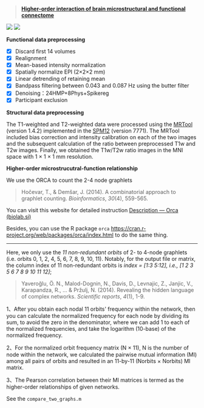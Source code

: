 > **[Higher-order interaction of brain microstructural and functional connectome]()**

![](https://img.shields.io/badge/Language-matlab-brightgreen.svg?style=plastic) ![](https://img.shields.io/badge/Date-14_Mar_2021-blue.svg?style=plastic)

**Functional data preprocessing**
- [x] Discard first 14 volumes
- [x] Realignment
- [x] Mean-based intensity normalization
- [x] Spatially normalize EPI (2×2×2 mm)
- [x] Linear detrending of retaining mean
- [x] Bandpass filtering between 0.043 and 0.087 Hz using the butter filter
- [x] Denoising：24HMP+8Phys+Spikereg
- [x] Participant exclusion

**Structural data preprocessing**

The T1-weighted and T2-weighted data were processed using the [MRTool](https://www.nitrc.org/projects/mrtool/) (version 1.4.2) implemented in the [SPM12](https://www.fil.ion.ucl.ac.uk/spm/software/spm12/) (version 7771). The MRTool included bias correction and intensity calibration on each of the two images and the subsequent calculation of the ratio between preprocessed T1w and T2w images. Finally, we obtained the T1w/T2w ratio images in the MNI space with 1 × 1 × 1 mm resolution.

**Higher-order microstrucutral-function relationship**

We use the ORCA to count the 2-4 node graphlets
> Hočevar, T., & Demšar, J. (2014). A combinatorial approach to graphlet counting. *Bioinformatics*, *30*(4), 559-565.

You can visit this website for detailed instruction [Description — Orca (biolab.si)](https://file.biolab.si/biolab/supp/orca/orca.html)

Besides, you can use the R package `orca` https://cran.r-project.org/web/packages/orca/index.html to do the same thing.

---

Here, we only use the *11 non-redundant orbits* of 2- to 4-node graphlets (i.e. orbits 0, 1, 2, 4, 5, 6, 7, 8, 9, 10, 11). Notably, for the output file or matrix, the column index of 11 non-redundant orbits is *index = [1:3 5:12], i.e., [1 2 3 5 6 7 8 9 10 11 12]*;
> Yaveroğlu, Ö. N., Malod-Dognin, N., Davis, D., Levnajic, Z., Janjic, V., Karapandza, R., ... & Pržulj, N. (2014). Revealing the hidden language of complex networks. *Scientific reports*, *4*(1), 1-9. 

1、After you obtain each nodal 11 orbits' frequency within the network, then you can calculate the normalized frequency for each node by dividing its sum, to avoid the zero in the denominator, where we can add 1 to each of the normalized frequencies, and take the logarithm (10-base) of the normalized frequency.

2、For the normalized orbit frequency matrix (N × 11), N is the number of node within the network, we calculated the pairwise mutual information (MI) among all pairs of orbits and resulted in an 11-by-11 (Norbits × Norbits) MI matrix.

3、The Pearson correlation between their MI matrices is termed as the higher-order relationships of given networks.

See the `compare_two_graphs.m` 
